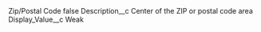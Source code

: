 <?xml version="1.0" encoding="UTF-8"?>
<CustomMetadata xmlns="http://soap.sforce.com/2006/04/metadata" xmlns:xsi="http://www.w3.org/2001/XMLSchema-instance" xmlns:xsd="http://www.w3.org/2001/XMLSchema">
    <label>Zip/Postal Code</label>
    <protected>false</protected>
    <values>
        <field>Description__c</field>
        <value xsi:type="xsd:string">Center of the ZIP or postal code area</value>
    </values>
    <values>
        <field>Display_Value__c</field>
        <value xsi:type="xsd:string">Weak</value>
    </values>
</CustomMetadata>

